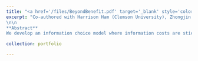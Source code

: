 ```yaml
---
title: "<a href='/files/BeyondBenefit.pdf' target='_blank' style='color:rgb(0, 140, 191);'>Uncertainty and Market Efficiency: An Information Choice Perspective</a>"
excerpt: "Co-authored with Harrison Ham (Clemson University), Zhongjin Lu (University of Georgia), Wang Renxuan (CEIBS), and Katherine Wood (Bentley University). 
\n\n
**Abstract**  
We develop an information choice model where information costs are sticky and co-move with firm-level intrinsic uncertainty as opposed to temporal variations in uncertainty. Incorporating analysts' forecasts, we predict a negative relationship between information costs and information acquisition, as proxied by the predictability of analysts' forecast biases. Finally, the model shows a contrasting pattern between information acquisition and intrinsic and temporal uncertainty, where intrinsic uncertainty strengthens return predictability of analysts' biases through the information cost channel, while temporal uncertainty weakens it through the information benefit channel. We empirically confirm these opposing relationships that existing theories struggle to explain. "

collection: portfolio

---
```

